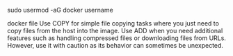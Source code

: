 
sudo usermod -aG docker username

docker file
Use COPY for simple file copying tasks where you just need to copy files from the host into the image.
Use ADD when you need additional features such as handling compressed files or downloading files from URLs. However, use it with caution as its behavior can sometimes be unexpected.

